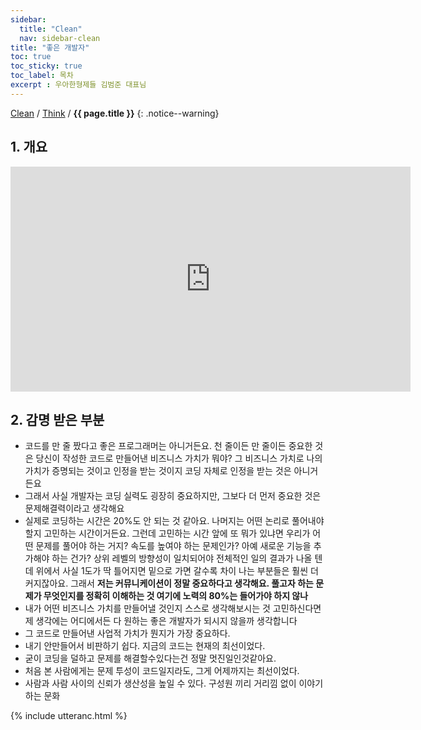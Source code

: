 ```yaml
---
sidebar:
  title: "Clean"
  nav: sidebar-clean
title: "좋은 개발자"
toc: true
toc_sticky: true
toc_label: 목차
excerpt : 우아한형제들 김범준 대표님
---
```

[Clean](/clean/) / [Think](/clean/think/) / **{{ page.title }}**
{: .notice--warning}

## 1. 개요

<iframe width="640" height="360" src="https://www.youtube-nocookie.com/embed/3H4umWD5bwI" frameborder="0" allowfullscreen></iframe>

## 2. 감명 받은 부분
- 코드를 만 줄 짰다고 좋은 프로그래머는 아니거든요. 천 줄이든 만 줄이든 중요한 것은 당신이 작성한 코드로 만들어낸 비즈니스 가치가 뭐야? 그 비즈니스 가치로 나의 가치가 증명되는 것이고 인정을 받는 것이지 코딩 자체로 인정을 받는 것은 아니거든요
- 그래서 사실 개발자는 코딩 실력도 굉장히 중요하지만, 그보다 더 먼저 중요한 것은 문제해결력이라고 생각해요
- 실제로 코딩하는 시간은 20%도 안 되는 것 같아요. 나머지는 어떤 논리로 풀어내야 할지 고민하는 시간이거든요. 그런데 고민하는 시간 앞에 또 뭐가 있냐면 우리가 어떤 문제를 풀어야 하는 거지? 속도를 높여야 하는 문제인가? 아예 새로운 기능을 추가해야 하는 건가? 상위 레벨의 방향성이 일치되어야 전체적인 일의 결과가 나올 텐데 위에서 사실 1도가 딱 틀어지면 밑으로 가면 갈수록 차이 나는 부분들은 훨씬 더 커지잖아요. 그래서 **저는 커뮤니케이션이 정말 중요하다고 생각해요. 풀고자 하는 문제가 무엇인지를 정확히 이해하는 것 여기에 노력의 80%는 들어가야 하지 않나**
- 내가 어떤 비즈니스 가치를 만들어낼 것인지 스스로 생각해보시는 것 고민하신다면 제 생각에는 어디에서든 다 원하는 좋은 개발자가 되시지 않을까 생각합니다
- 그 코드로 만들어낸 사업적 가치가 뭔지가 가장 중요하다.
- 내기 안만들어서 비판하기 쉽다. 지금의 코드는 현재의 최선이었다.
- 굳이 코딩을 덜하고 문제를 해결할수있다는건 정말 멋진일인것같아요.
- 처음 본 사람에게는 문제 투성이 코드일지라도, 그게 어제까지는 최선이었다.
- 사람과 사람 사이의 신뢰가 생산성을 높일 수 있다. 구성원 끼리 거리낌 없이 이야기하는 문화

{% include utteranc.html %}
